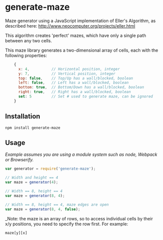 # generate-maze

Maze generator using a JavaScript implementation of Eller's Algorithm, 
as described here: http://www.neocomputer.org/projects/eller.html

This algorithm creates 'perfect' mazes, which have only a single path between any two cells.

This maze library generates a two-dimensional array of cells, each with the following properties:

``` js
    {
      x: 4,          // Horizontal position, integer
      y: 7,          // Vertical position, integer
      top: false,    // Top/Up has a wall/blocked, boolean 
      left: false,   // Left has a wall/blocked, boolean
      bottom: true,  // Bottom/Down has a wall/blocked, boolean
      right: true,   // Right has a wall/blocked, boolean
      set: 5         // Set # used to generate maze, can be ignored
    }
```

## Installation

`npm install generate-maze`

## Usage

_Example assumes you are using a module system such as node, Webpack or Browserify._

```javascript
var generator = require('generate-maze');

// Width and height == 4
var maze = generator(4);

// Width == 8, height == 4
var maze = generator(8, 4);

// Width == 8, height == 4, maze edges are open
var maze = generator(8, 4, false);

```

_Note: the maze is an array of rows, so to access individual cells by their x/y
positions, you need to specify the row first.  For example:

    maze[y][x]